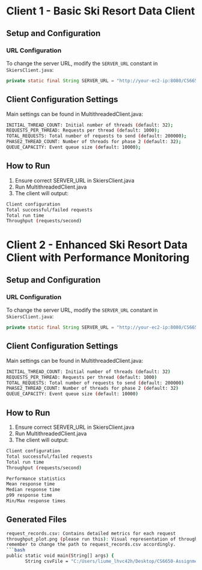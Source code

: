 # Client 1 - Basic Ski Resort Data Client  

## Setup and Configuration  

### URL Configuration  
To change the server URL, modify the `SERVER_URL` constant in `SkiersClient.java`:  

```java
private static final String SERVER_URL = "http://your-ec2-ip:8080/CS6650-Server/skiers";
```

## Client Configuration Settings

Main settings can be found in MultithreadedClient.java:

 ```bash
INITIAL_THREAD_COUNT: Initial number of threads (default: 32);
REQUESTS_PER_THREAD: Requests per thread (default: 1000);
TOTAL_REQUESTS: Total number of requests to send (default: 200000);
PHASE2_THREAD_COUNT: Number of threads for phase 2 (default: 32);
QUEUE_CAPACITY: Event queue size (default: 10000);
```

## How to Run

1. Ensure correct SERVER_URL in SkiersClient.java
2. Run MultithreadedClient.java
3. The client will output:
``` bash
Client configuration
Total successful/failed requests
Total run time
Throughput (requests/second)
```

# Client 2 - Enhanced Ski Resort Data Client with Performance Monitoring
## Setup and Configuration  

### URL Configuration  
To change the server URL, modify the `SERVER_URL` constant in `SkiersClient.java`:  

```java
private static final String SERVER_URL = "http://your-ec2-ip:8080/CS6650-Server/skiers";
```

## Client Configuration Settings

Main settings can be found in MultithreadedClient.java:

 ```bash
INITIAL_THREAD_COUNT: Initial number of threads (default: 32)
REQUESTS_PER_THREAD: Requests per thread (default: 1000)
TOTAL_REQUESTS: Total number of requests to send (default: 200000)
PHASE2_THREAD_COUNT: Number of threads for phase 2 (default: 32)
QUEUE_CAPACITY: Event queue size (default: 10000)
 ```

## How to Run

1. Ensure correct SERVER_URL in SkiersClient.java
2. Run MultithreadedClient.java
3. The client will output:
 ```bash
Client configuration
Total successful/failed requests
Total run time
Throughput (requests/second)

Performance statistics
Mean response time
Median response time
p99 response time
Min/Max response times
 ```

## Generated Files
 ```bash
request_records.csv: Contains detailed metrics for each request
throughput_plot.png (please run this): Visual representation of throughput over time 
remember to change the path to request_records.csv accordingly.
```bash
public static void main(String[] args) {
        String csvFile = "C:/Users/liume_lhvc42h/Desktop/CS6650-Assignments/Assignment1/Client2/request_records.csv";)
 ```
 
